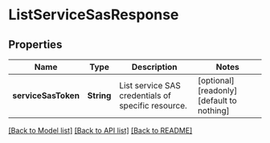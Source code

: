 # ListServiceSasResponse


## Properties
Name | Type | Description | Notes
------------ | ------------- | ------------- | -------------
**serviceSasToken** | **String** | List service SAS credentials of specific resource. | [optional] [readonly] [default to nothing]


[[Back to Model list]](../README.md#models) [[Back to API list]](../README.md#api-endpoints) [[Back to README]](../README.md)


